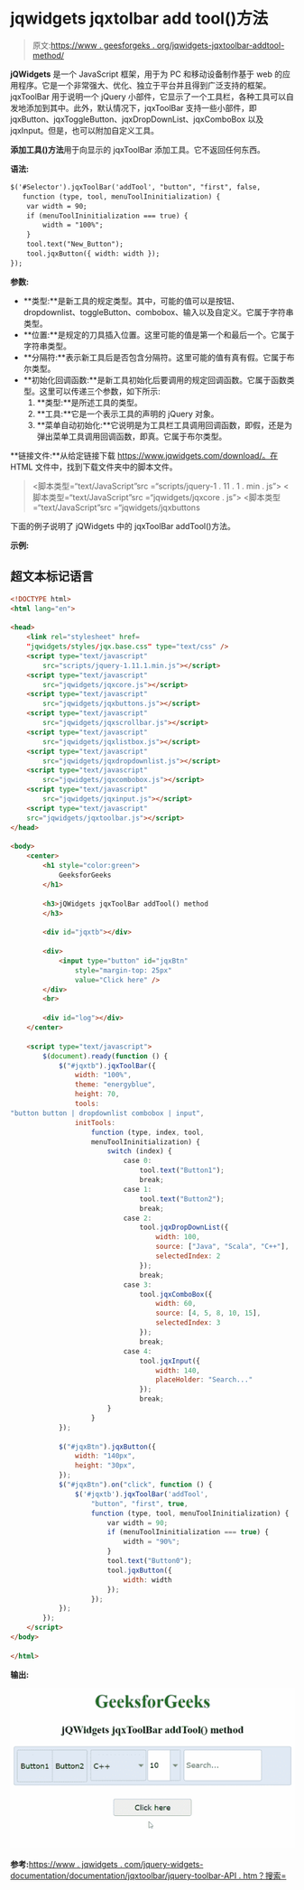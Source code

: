 # jqwidgets jqxtolbar add tool()方法

> 原文:[https://www . geesforgeks . org/jqwidgets-jqxtoolbar-addtool-method/](https://www.geeksforgeeks.org/jqwidgets-jqxtoolbar-addtool-method/)

**jQWidgets** 是一个 JavaScript 框架，用于为 PC 和移动设备制作基于 web 的应用程序。它是一个非常强大、优化、独立于平台并且得到广泛支持的框架。jqxToolBar 用于说明一个 jQuery 小部件，它显示了一个工具栏，各种工具可以自发地添加到其中。此外，默认情况下，jqxToolBar 支持一些小部件，即 jqxButton、jqxToggleButton、jqxDropDownList、jqxComboBox 以及 jqxInput。但是，也可以附加自定义工具。

**添加工具()方法**用于向显示的 jqxToolBar 添加工具。它不返回任何东西。

**语法:**

```html
$('#Selector').jqxToolBar('addTool', "button", "first", false, 
   function (type, tool, menuToolIninitialization) {
    var width = 90;
    if (menuToolIninitialization === true) {
        width = "100%";
    }
    tool.text("New_Button");
    tool.jqxButton({ width: width });
});
```

**参数:**

*   **类型:**是新工具的规定类型。其中，可能的值可以是按钮、dropdownlist、toggleButton、combobox、输入以及自定义。它属于字符串类型。
*   **位置:**是规定的刀具插入位置。这里可能的值是第一个和最后一个。它属于字符串类型。
*   **分隔符:**表示新工具后是否包含分隔符。这里可能的值有真有假。它属于布尔类型。
*   **初始化回调函数:**是新工具初始化后要调用的规定回调函数。它属于函数类型。这里可以传递三个参数，如下所示:
    1.  **类型:**是所述工具的类型。
    2.  **工具:**它是一个表示工具的声明的 jQuery 对象。
    3.  **菜单自动初始化:**它说明是为工具栏工具调用回调函数，即假，还是为弹出菜单工具调用回调函数，即真。它属于布尔类型。

**链接文件:**从给定链接下载 https://www.jqwidgets.com/download/。在 HTML 文件中，找到下载文件夹中的脚本文件。

> <link rel="”stylesheet”" href="”jqwidgets/styles/jqx.base.css”" type="”text/css”">
> <脚本类型=“text/JavaScript”src =“scripts/jquery-1 . 11 . 1 . min . js”></脚本>
> <脚本类型=“text/JavaScript”src =“jqwidgets/jqxcore . js”></脚本>
> <脚本类型=“text/JavaScript”src =“jqwidgets/jqxbuttons

下面的例子说明了 jQWidgets 中的 jqxToolBar addTool()方法。

**示例:**

## 超文本标记语言

```html
<!DOCTYPE html>
<html lang="en">

<head>
    <link rel="stylesheet" href=
    "jqwidgets/styles/jqx.base.css" type="text/css" />
    <script type="text/javascript" 
        src="scripts/jquery-1.11.1.min.js"></script>
    <script type="text/javascript" 
        src="jqwidgets/jqxcore.js"></script>
    <script type="text/javascript" 
        src="jqwidgets/jqxbuttons.js"></script>
    <script type="text/javascript" 
        src="jqwidgets/jqxscrollbar.js"></script>
    <script type="text/javascript" 
        src="jqwidgets/jqxlistbox.js"></script>
    <script type="text/javascript" 
        src="jqwidgets/jqxdropdownlist.js"></script>
    <script type="text/javascript" 
        src="jqwidgets/jqxcombobox.js"></script>
    <script type="text/javascript" 
        src="jqwidgets/jqxinput.js"></script>
    <script type="text/javascript" 
    src="jqwidgets/jqxtoolbar.js"></script>
</head>

<body>
    <center>
        <h1 style="color:green">
            GeeksforGeeks
        </h1>

        <h3>jQWidgets jqxToolBar addTool() method
        </h3>

        <div id="jqxtb"></div>

        <div>
            <input type="button" id="jqxBtn" 
                style="margin-top: 25px" 
                value="Click here" />
        </div>
        <br>

        <div id="log"></div>
    </center>

    <script type="text/javascript">
        $(document).ready(function () {
            $("#jqxtb").jqxToolBar({
                width: "100%",
                theme: "energyblue",
                height: 70,
                tools: 
"button button | dropdownlist combobox | input",
                initTools:
                    function (type, index, tool, 
                    menuToolIninitialization) {
                        switch (index) {
                            case 0:
                                tool.text("Button1");
                                break;
                            case 1:
                                tool.text("Button2");
                                break;
                            case 2:
                                tool.jqxDropDownList({
                                    width: 100,
                                    source: ["Java", "Scala", "C++"],
                                    selectedIndex: 2
                                });
                                break;
                            case 3:
                                tool.jqxComboBox({
                                    width: 60,
                                    source: [4, 5, 8, 10, 15],
                                    selectedIndex: 3
                                });
                                break;
                            case 4:
                                tool.jqxInput({
                                    width: 140,
                                    placeHolder: "Search..."
                                });
                                break;
                        }
                    }
            });

            $("#jqxBtn").jqxButton({
                width: "140px",
                height: "30px",
            });
            $("#jqxBtn").on("click", function () {
                $('#jqxtb').jqxToolBar('addTool', 
                    "button", "first", true,
                    function (type, tool, menuToolIninitialization) {
                        var width = 90;
                        if (menuToolIninitialization === true) {
                            width = "90%";
                        }
                        tool.text("Button0");
                        tool.jqxButton({
                            width: width
                        });
                    });
            });
        });
    </script>
</body>

</html>
```

**输出:**

![](img/e3e5c4e3db7e27b83c40cc2fe0406d3e.png)

**参考:**[https://www . jqwidgets . com/jquery-widgets-documentation/documentation/jqxtoolbar/jquery-toolbar-API . htm？搜索=](https://www.jqwidgets.com/jquery-widgets-documentation/documentation/jqxtoolbar/jquery-toolbar-api.htm?search=)